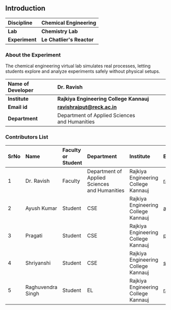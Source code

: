 ## Introduction


<b>Discipline | <b> Chemical Engineering
:--|:--|
<b> Lab | <b> Chemistry Lab
<b> Experiment|     <b> Le Chatlier's Reactor

### About the Experiment 

The chemical engineering virtual lab simulates real processes, letting students explore and analyze experiments safely without physical setups.

<b>Name of Developer | <b> Dr. Ravish 
:--|:--|
<b> Institute | <b>  Rajkiya Engineering College Kannauj
<b> Email id|     <b> ravishrajput@reck.ac.in
<b> Department |  Department of Applied Sciences and Humanities

### Contributors List

SrNo | Name | Faculty or Student | Department| Institute | Email id
:--|:--|:--|:--|:--|:--|
1 | Dr. Ravish | Faculty | Department of Applied Sciences and Humanities | Rajkiya Engineering College Kannauj | ravishrajput@reck.ac.in
2 | Ayush Kumar | Student | CSE | Rajkiya Engineering College Kannauj | ayush95190@gmail.com
3 | Pragati | Student | CSE | Rajkiya Engineering College Kannauj | pragatibaghel99@gmail.com
4 | Shriyanshi | Student | CSE | Rajkiya Engineering College Kannauj | shriyanshi1712@gmail.com
5 | Raghuvendra Singh | Student | EL | Rajkiya Engineering College Kannauj | raghuvendrasingh1238@gmail.com
